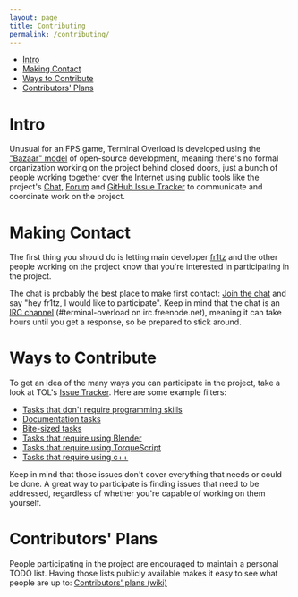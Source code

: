 ```yaml
---
layout: page
title: Contributing
permalink: /contributing/
---
```


* [Intro](#intro)
* [Making Contact](#contact)
* [Ways to Contribute](#tasks)
* [Contributors' Plans](#plans)

# <a name="intro"></a> Intro
Unusual for an FPS game, Terminal Overload is developed using 
the ["Bazaar" model](http://en.wikipedia.org/wiki/The_Cathedral_and_the_Bazaar) of 
open-source development, meaning there's no formal organization working on the 
project behind closed doors, just a bunch of people working together over the
Internet using public tools like the project's [Chat](/community#chat), 
[Forum](/community#forum) and [GitHub Issue Tracker](https://github.com/fr1tz/terminal-overload/issues)
to communicate and coordinate work on the project.

# <a name="contact"></a> Making Contact
The first thing you should do is letting main developer 
[fr1tz](mailto:mg@wasted.ch) and the other people
working on the project know that you're interested in participating in
the project.

The chat is probably the best place to make first contact:
[Join the chat](http://terminal-overload.org/community#chat) and say "hey fr1tz, I would like to participate".
Keep in mind that the chat is an [IRC channel](http://en.wikipedia.org/wiki/Internet_Relay_Chat)
(#terminal-overload on irc.freenode.net), 
meaning it can take hours until you get a response, so be prepared to stick around. 

# <a name="tasks"></a> Ways to Contribute
To get an idea of the many ways you can participate in the project, take a look
at TOL's [Issue Tracker](https://github.com/fr1tz/terminal-overload/issues).
Here are some example filters:

* [Tasks that don't require programming skills](https://github.com/fr1tz/terminal-overload/issues?q=is%3Aopen+is%3Aissue+label%3Anocode)
* [Documentation tasks](https://github.com/fr1tz/terminal-overload/issues?q=is%3Aopen+is%3Aissue+label%3Adocumentation)
* [Bite-sized tasks](https://github.com/fr1tz/terminal-overload/issues?q=is%3Aopen+is%3Aissue+label%3Abitesized)
* [Tasks that require using Blender](https://github.com/fr1tz/terminal-overload/issues?q=is%3Aopen+is%3Aissue+label%3Ablender)
* [Tasks that require using TorqueScript](https://github.com/fr1tz/terminal-overload/issues?q=is%3Aopen+is%3Aissue+label%3Atorquescript)
* [Tasks that require using c++](https://github.com/fr1tz/terminal-overload/issues?q=is%3Aopen+is%3Aissue+label%3Ac%2B%2B)

Keep in mind that those issues don't cover everything that needs or could be done.
A great way to participate is finding issues that need to be addressed,
regardless of whether you're capable of working on them yourself.

# <a name="plans"></a> Contributors' Plans
People participating in the project are encouraged to maintain a personal TODO list. Having those lists
publicly available makes it easy to see what people are up to:
[Contributors' plans (wiki)](https://github.com/fr1tz/terminal-overload/wiki/Contributors%27-plans)

